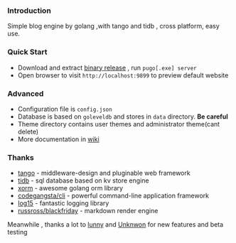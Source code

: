 ### Introduction

Simple blog engine by golang ,with tango and tidb , cross platform, easy use.

### Quick Start

- Download and extract [binary release](https://github.com/go-xiaohei/pugo/releases) , run `pugo[.exe] server`
- Open browser to visit `http://localhost:9899` to preview default website

### Advanced

- Configuration file is `config.json`
- Database is based on `goleveldb` and stores in `data` directory. **Be careful**
- Theme directory contains user themes and administrator theme(cant delete)
- More documentation in [wiki](https://github.com/go-xiaohei/pugo/wiki)

### Thanks

- [tango](https://github.com/lunny/tango) - middleware-design and pluginable web framework
- [tidb](https://github.com/pingcap/tidb) - sql database based on kv store engine
- [xorm](https://github.com/go-xorm/xorm) - awesome golang orm library
- [codegangsta/cli](https://github.com/codegangsta/cli) - powerful command-line application framework
- [log15](https://gopkg.in/inconshreveable/log15.v2) - fantastic logging library
- [russross/blackfriday](https://github.com/russross/blackfriday) - markdown render engine

Meanwhile , thanks a lot to [lunny](https://github.com/lunny) and [Unknwon](https://github.com/Unknwon) for new features and beta testing